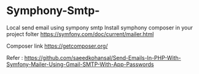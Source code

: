 # Symphony-Smtp-
Local send email using sympony smtp 
Install symphony composer in your project folter <a href="https://symfony.com/doc/current/mailer.html">https://symfony.com/doc/current/mailer.html</a>

Composer link <a href="https://getcomposer.org/">https://getcomposer.org/</a>

Refer : <a href="https://github.com/saeedkohansal/Send-Emails-In-PHP-With-Symfony-Mailer-Using-Gmail-SMTP-With-App-Passwords">https://github.com/saeedkohansal/Send-Emails-In-PHP-With-Symfony-Mailer-Using-Gmail-SMTP-With-App-Passwords</a>
